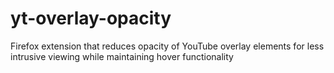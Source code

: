 # yt-overlay-opacity
Firefox extension that reduces opacity of YouTube overlay elements for less intrusive viewing while maintaining hover functionality
